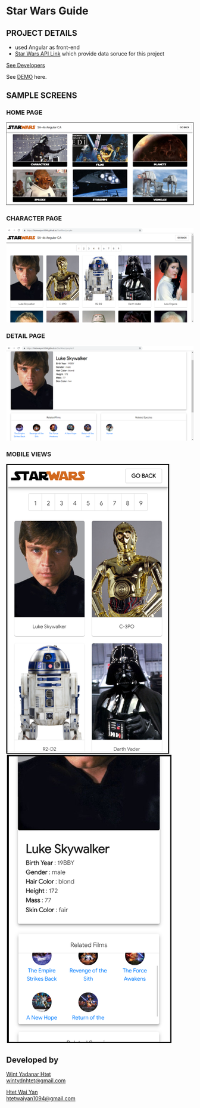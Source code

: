 # Star Wars Guide
## PROJECT DETAILS

- used Angular as front-end
- [Star Wars API Link](https://swapi.co/) which provide data soruce for this project

[See Developers](#develop-by)

See [DEMO](https://htetwaiyan1094.github.io/StarWars/) here.

## SAMPLE SCREENS

### HOME PAGE
![](images/demo.png)

### CHARACTER PAGE
![](images/list-page.png)

### DETAIL PAGE
![](images/detail-page.png)

### MOBILE VIEWS
![](images/mobile-view01.png) ![](images/mobile-view02.png)

## Developed by
[Wint Yadanar Htet](https://github.com/wintydn)  
wintydnhtet@gmail.com

[Htet Wai Yan](https://github.com/htetwaiyan1094)  
htetwaiyan1094@gmail.com